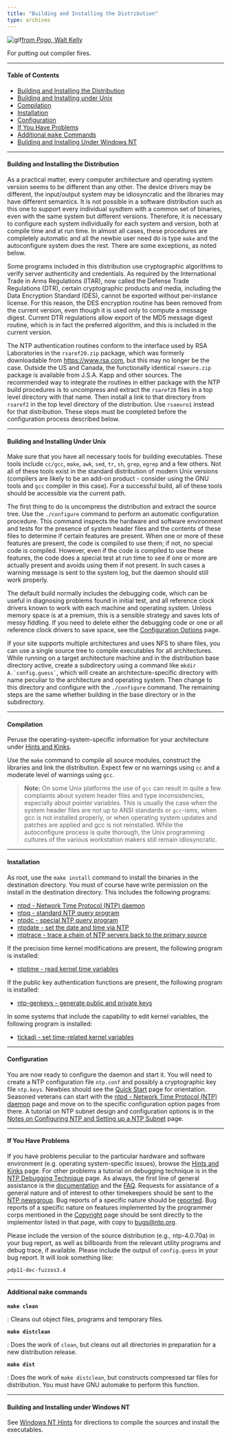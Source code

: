 ```yaml
---
title: "Building and Installing the Distribution"
type: archives
---
```


![gif](/archives/pic/beaver.gif)[from _Pogo_, Walt Kelly](/reflib/pictures/)

For putting out compiler fires.

* * *

#### Table of Contents

*   [Building and Installing the Distribution](/archives/4.1.0/build/#building-and-installing-the-distribution)
*   [Building and Installing under Unix](/archives/4.1.0/build/#building-and-installing-under-unix)
*   [Compilation](/archives/4.1.0/build/#compilation)
*   [Installation](/archives/4.1.0/build/#installation)
*   [Configuration](/archives/4.1.0/build/#configuration)
*   [If You Have Problems](/archives/4.1.0/build/#if-you-have-problems)
*   [Additional <tt>make</tt> Commands](/archives/4.1.0/build/#additional-ttmakett-commands)
*   [Building and Installing Under Windows NT](/archives/4.1.0/build/#building-and-installing-under-windows-nt)

* * *

#### Building and Installing the Distribution

As a practical matter, every computer architecture and operating system version seems to be different than any other. The device drivers may be different, the input/output system may be idiosyncratic and the libraries may have different semantics. It is not possible in a software distribution such as this one to support every individual sysdtem with a common set of binaries, even with the same system but different versions. Therefore, it is necessary to configure each system individually for each system and version, both at compile time and at run time. In almost all cases, these procedures are completely automatic and all the newbie user need do is type `make` and the autoconfigure system does the rest. There are some exceptions, as noted below.

Some programs included in this distribution use cryptographic algorithms to verify server authenticity and credentials. As required by the International Trade in Arms Regulations (ITAR), now called the Defense Trade Regulations (DTR), certain cryptographic products and media, including the Data Encryption Standard (DES), cannot be exported without per-instance license. For this reason, the DES encryption routine has been removed from the current version, even though it is used only to compute a message digest. Current DTR regulations allow export of the MD5 message digest routine, which is in fact the preferred algorithm, and this is included in the current version.

The NTP authentication routines conform to the interface used by RSA Laboratories in the <code>rsaref20.zip</code> package, which was formerly downloadable from https://www.rsa.com, but this may no longer be the case. Outside the US and Canada, the functionally identical <code>rsaeuro.zip</code> package is available from J.S.A. Kapp and other sources. The recommended way to integrate the routines in either package with the NTP build procedures is to uncompress and extract the <code>rsaref20</code> files in a top level directory with that name. Then install a link to that directory from <code>rsaref2</code> in the top level directory of the distribution. Use <code>rsaeuro1</code> instead for that distribution. These steps must be completed
before the configuration process described below.</p>

* * *

#### Building and Installing Under Unix

Make sure that you have all necessary tools for building executables. These tools include <code>cc/gcc</code>, <code>make</code>, <code>awk</code>, <code>sed</code>, <code>tr</code>, <code>sh</code>, <code>grep</code>, <code>egrep</code> and a few others. Not all of these tools exist in the standard distribution of modern Unix versions (compilers are likely to be an add-on product - consider using the GNU tools and <code>gcc</code> compiler in this case). For a successful build, all of these tools should be accessible via the current path.

The first thing to do is uncompress the distribution and extract the source tree. Use the <code>./configure</code> command to perform an automatic configuration procedure. This command inspects the hardware and software environment and tests for the presence of system header files and the contents of these files to determine if certain features are present. When one or more of these features are present, the code is compiled to use them; if not, no special code is compiled. However, even if the code is compiled to use these features, the code does a special test at run time to see if one or more are actually present and avoids using them if not present. In such cases a warning message is sent to the system log, but the daemon should still work properly.

The default build normally includes the debugging code, which can be useful in diagnosing problems found in initial test, and all reference clock drivers known to work with each machine and operating system. Unless memory space is at a premium, this is a sensible strategy and saves lots of messy fiddling. If you need to delete either the debugging code or one or all reference clock drivers to save space, see the [Configuration Options](/archives/4.1.0/config/) page.

If your site supports multiple architectures and uses NFS to share files, you can use a single source tree to compile executables for all architectures. While running on a target architecture machine and in the distribution base directory active, create a subdirectory using a command like <code>mkdir A.\`config.guess\`</code>, which will create an architecture-specific directory with name peculiar to the architecture and operating system. Then change to this directory and configure with the <code>./configure</code> command. The remaining steps are the same whether building in the base directory or in the subdirectory.

* * *

#### Compilation

Peruse the operating-system-specific information for your architecture under [Hints and Kinks](/archives/4.1.0/hints/). 

Use the <code>make</code> command to compile all source modules, construct the libraries and link the distribution. Expect few or no warnings using <code>cc</code> and a moderate level of warnings using <code>gcc</code>.
> **Note:** On some Unix platforms the use of <code>gcc</code> can result in quite a few complaints about system header files and type inconsistencies, especially about pointer variables. This is usually the case when the system header files are not up to ANSI standards or <code>gcc</code>-isms, when gcc is not installed properly, or when operating system updates and patches are applied and gcc is not reinstalled. While the autoconfigure process is quite thorough, the Unix programming cultures of the various workstation makers still remain idiosyncratic.

* * *

#### Installation

As root, use the <code>make install</code> command to install the binaries in the destination directory. You must of course have write permission on the install in the destination directory. This includes the following programs:

* [ntpd - Network Time Protocol (NTP) daemon](/archives/4.1.0/ntpd/)
* [ntpq - standard NTP query program](/archives/4.1.0/ntpq/)
* [ntpdc - special NTP query program](/archives/4.1.0/ntpdc/)
* [ntpdate - set the date and time via NTP](/archives/4.1.0/ntpdate/)
* [ntptrace - trace a chain of NTP servers back to the primary source](/archives/4.1.0/ntptrace/) 

If the precision time kernel modifications are present, the following program is installed:

* [ntptime - read kernel time variables](/archives/4.1.0/ntptime/) 

If the public key authentication functions are present, the following program is installed:

* [ntp-genkeys - generate public and private keys](/archives/4.1.0/genkeys/) 

In some systems that include the capability to edit kernel variables, the following program is installed:

* [tickadj - set time-related kernel variables](/archives/4.1.0/tickadj/) 

* * *

#### Configuration

You are now ready to configure the daemon and start it. You will need to create a NTP configuration file <code>ntp.conf</code> and possibly a cryptographic key file <code>ntp.keys</code>. Newbies should see the [Quick Start](/archives/4.1.0/quick/) page for orientation. Seasoned veterans can start with the [ntpd - Network Time Protocol (NTP) daemon](/archives/4.1.0/ntpd/) page and move on to the specific configuration option pages from there. A tutorial on NTP subnet design and configuration options is in the [Notes on Configuring NTP and Setting up a NTP Subnet](/archives/4.1.0/notes/) page.

* * *

#### If You Have Problems

If you have problems peculiar to the particular hardware and software environment (e.g. operating system-specific issues), browse the [Hints and Kinks](/archives/4.1.0/hints/) page. For other problems a tutorial on debugging technique is in the [NTP Debugging Technique](/archives/4.1.0/debug/) page. As always, the first line of general assistance is the [documentation](/archives/4.1.0/) and the [FAQ](/ntpfaq/). Requests for assistance of a general nature and of interest to other timekeepers should be sent to the [NTP newsgroup](https://groups.google.com/g/comp.protocols.time.ntp). Bug reports of a specific nature should be [reported](https://bugs.ntp.org/). Bug reports of a specific nature on features implemented by the programmer corps mentioned in the [Copyright](/archives/4.1.0/copyright/) page should be sent directly to the implementor listed in that page, with copy to bugs@ntp.org.

Please include the version of the source distribution (e.g., ntp-4.0.70a) in your bug report, as well as billboards from the relevant utility programs and debug trace, if available. Please include the output of <code>config.guess</code> in your bug report. It will look something like:

`pdp11-dec-fuzzos3.4`

* * *

#### Additional <tt>make</tt> commands

<code>**make clean**</code>

: Cleans out object files, programs and temporary files.

<code>**make distclean**</code>

: Does the work of <code>clean</code>, but cleans out all directories in preparation for a new distribution release.

<code>**make dist**</code>

: Does the work of <code>make distclean</code>, but constructs compressed tar files for distribution. You must have GNU automake to perform this function.

* * *

#### Building and Installing under Windows NT

See [Windows NT Hints](/archives/hints/winnt/) for directions to compile the sources and install the executables.